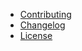 [comment]: <> (* [简体中文]&#40;/zh-cn/&#41;)
[comment]: <> (* [En]&#40;/en-us/&#41;)

* [Contributing](https://github.com/isxcode/spring-oxygen/blob/main/CONTRIBUTING.md)
* [Changelog](https://github.com/isxcode/spring-oxygen/blob/main/CHANGELOG.md)
* [License](https://github.com/isxcode/spring-oxygen/blob/main/LICENSE)
